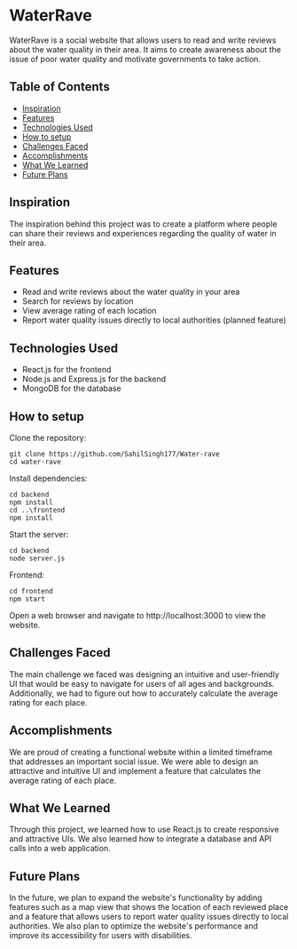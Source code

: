 # WaterRave

WaterRave is a social website that allows users to read and write reviews about the water quality in their area. It aims to create awareness about the issue of poor water quality and motivate governments to take action.

## Table of Contents
- [Inspiration](#inspiration)
- [Features](#features)
- [Technologies Used](#technologies-used)
- [How to setup](#how-to-setup)
- [Challenges Faced](#challenges-faced)
- [Accomplishments](#accomplishments)
- [What We Learned](#what-we-learned)
- [Future Plans](#future-plans)

## Inspiration
The inspiration behind this project was to create a platform where people can share their reviews and experiences regarding the quality of water in their area.

## Features
- Read and write reviews about the water quality in your area
- Search for reviews by location
- View average rating of each location
- Report water quality issues directly to local authorities (planned feature)

## Technologies Used
- React.js for the frontend
- Node.js and Express.js for the backend
- MongoDB for the database

## How to setup

Clone the repository:
```
git clone https://github.com/SahilSingh177/Water-rave
cd water-rave
```
Install dependencies:

```
cd backend
npm install
cd ..\frontend
npm install
```
Start the server:
```
cd backend
node server.js
```

Frontend:
```
cd frontend
npm start
```

Open a web browser and navigate to http://localhost:3000 to view the website.

## Challenges Faced
The main challenge we faced was designing an intuitive and user-friendly UI that would be easy to navigate for users of all ages and backgrounds. Additionally, we had to figure out how to accurately calculate the average rating for each place.

## Accomplishments
We are proud of creating a functional website within a limited timeframe that addresses an important social issue. We were able to design an attractive and intuitive UI and implement a feature that calculates the average rating of each place.

## What We Learned
Through this project, we learned how to use React.js to create responsive and attractive UIs. We also learned how to integrate a database and API calls into a web application.

## Future Plans
In the future, we plan to expand the website's functionality by adding features such as a map view that shows the location of each reviewed place and a feature that allows users to report water quality issues directly to local authorities. We also plan to optimize the website's performance and improve its accessibility for users with disabilities.
